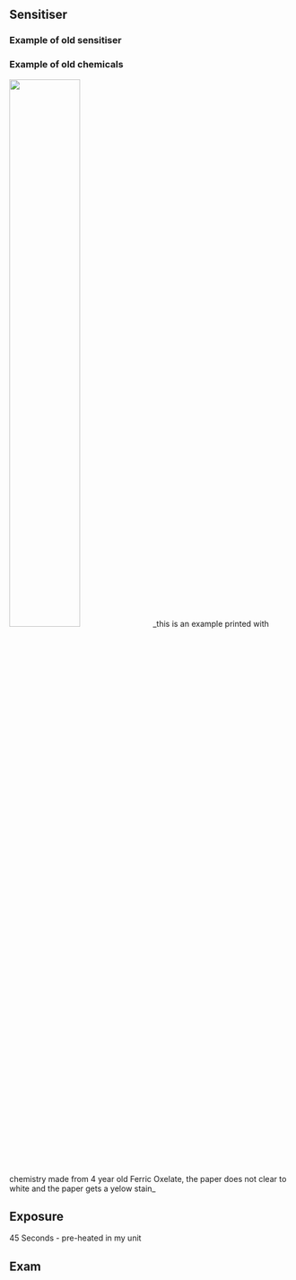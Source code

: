 

## Sensitiser



### Example of old sensitiser

### Example of old chemicals 

<img src="https://github.com/user-attachments/assets/464cbd1f-af76-451d-aab9-9eccb762ed83" width="50%" >
_this is an example printed with chemistry made from 4 year old Ferric Oxelate, the paper does not clear to white and the paper gets a yelow stain_

## Exposure 

45 Seconds - pre-heated in my unit

## Exam
